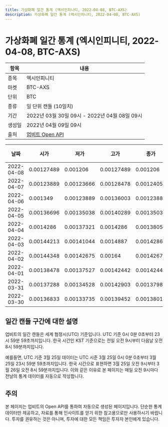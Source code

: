```yaml
---
title: 가상화폐 일간 통계 (엑시인피니티, 2022-04-08, BTC-AXS)
description: 가상화폐 일간 통계 (엑시인피니티, 2022-04-08, BTC-AXS)
---
```



가상화폐 일간 통계 (엑시인피니티, 2022-04-08, BTC-AXS)
===

|항목|내용|
|--|--|
|종목|엑시인피니티|
|마켓|BTC-AXS|
|단위|BTC|
|종류|일 단위 캔들 (10일치)|
|기간|2022년 03월 30일 09시 - 2022년 04월 08일 09시|
|생성일|2022년 04월 09일 09시|
|출처|[업비트 Open API](https://docs.upbit.com)|


|날짜|시가|저가|고가|종가|비고|
|--|--|--|--|--|--|
|2022-04-08|0.00127489|0.001206|0.00127489|0.001206|    |
|2022-04-07|0.00123889|0.00123666|0.00128478|0.00124059|    |
|2022-04-06|0.001349|0.00123889|0.00136003|0.00123889|    |
|2022-04-05|0.00136696|0.00135038|0.00140289|0.00135038|    |
|2022-04-04|0.0014286|0.00137321|0.0014286|0.00138056|    |
|2022-04-03|0.00144213|0.00141044|0.0014887|0.0014286|    |
|2022-04-02|0.00144348|0.00142675|0.00164|0.00142675|    |
|2022-04-01|0.00138478|0.00137527|0.00142442|0.00142442|    |
|2022-03-31|0.00137288|0.00134528|0.00142903|0.00137985|    |
|2022-03-30|0.00136833|0.00133735|0.00139452|0.00138019|    |


일간 캔들 구간에 대한 설명
---


업비트의 일간 캔들은 세계 협정시(UTC) 기준입니다. 
UTC 기준 0시 0분 0초부터 23시 59분 59초까지입니다. 
한국 시간인 KST 기준으로는 전일 오전 9시부터 다음날 오전 8시 59분까지입니다. 


예를들면, UTC 기준 3월 25일 데이터는 UTC 시준 3월 25일 0시 0분 0초부터 3월 25일 23시 59분 59초까지입니다. 
한국 시간으로 표현하면 3월 25일 오전 9시부터 3월 26일 오전 8시 59분까지입니다. 
이와 같은 이유로 본 페이지는 매일 오전 9시마다 전날의 통계 데이터를 자동으로 작성합니다. 


주의
---


본 페이지는 업비트의 Open API를 통하여 자동으로 생성된 페이지입니다. 
단순한 통계 데이터만 제공하고, 자료를 통해 인사이트를 얻기 위한 참고용으로만 사용하시기 바랍니다. 
투자를 권유하는 것은 아니며, 투자에 대한 모든 책임은 투자자 본인에게 있습니다. 
